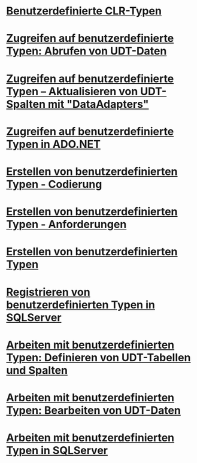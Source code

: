 # [Benutzerdefinierte CLR-Typen](clr-user-defined-types.md)
# [Zugreifen auf benutzerdefinierte Typen: Abrufen von UDT-Daten](accessing-user-defined-types-retrieving-udt-data.md)
# [Zugreifen auf benutzerdefinierte Typen – Aktualisieren von UDT-Spalten mit "DataAdapters"](accessing-user-defined-types-updating-udt-columns-with-dataadapters.md)
# [Zugreifen auf benutzerdefinierte Typen in ADO.NET](accessing-user-defined-types-in-ado-net.md)
# [Erstellen von benutzerdefinierten Typen - Codierung](creating-user-defined-types-coding.md)
# [Erstellen von benutzerdefinierten Typen - Anforderungen](creating-user-defined-types-requirements.md)
# [Erstellen von benutzerdefinierten Typen](creating-user-defined-types.md)
# [Registrieren von benutzerdefinierten Typen in SQLServer](registering-user-defined-types-in-sql-server.md)
# [Arbeiten mit benutzerdefinierten Typen: Definieren von UDT-Tabellen und Spalten](working-with-user-defined-types-defining-udt-tables-and-columns.md)
# [Arbeiten mit benutzerdefinierten Typen: Bearbeiten von UDT-Daten](working-with-user-defined-types-manipulating-udt-data.md)
# [Arbeiten mit benutzerdefinierten Typen in SQLServer](working-with-user-defined-types-in-sql-server.md)
